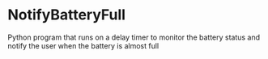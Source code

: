 # NotifyBatteryFull
 Python program that runs on a delay timer to monitor the battery status and notify the user when the battery is almost full 
